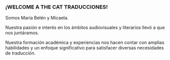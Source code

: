 ### ¡WELCOME A **THE CAT TRADUCCIONES**!

Somos María Belén y Micaela.

Nuestra pasión e interés en los ámbitos audiovisuales y literarios llevó a que nos juntáramos.

Nuestra formación académica y experiencias nos hacen contar con amplias habilidades y un enfoque significativo para satisfacer diversas necesidades de traducción.